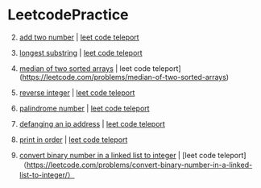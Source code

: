 # LeetcodePractice

2. [add two number](https://github.com/ramenwang/LeetcodePractice/blob/master/addTwoNumbers.py)  | [leet code teleport](https://leetcode.com/problems/add-two-numbers/)

3. [longest substring](https://github.com/ramenwang/LeetcodePractice/blob/master/longest-substring-without-repeating-characters.py) | [leet code teleport](https://leetcode.com/problems/longest-substring-without-repeating-characters/)

4. [median of two sorted arrays](https://github.com/ramenwang/LeetcodePractice/blob/master/median-of-two-sorted-arrays.py) | leet code teleport](https://leetcode.com/problems/median-of-two-sorted-arrays)

7. [reverse integer](https://github.com/ramenwang/LeetcodePractice/blob/master/reverse-integer.py) | [leet code teleport](https://leetcode.com/problems/reverse-integer/)

9. [palindrome number](https://github.com/ramenwang/LeetcodePractice/blob/master/palindrome-number.py) | [leet code teleport](https://leetcode.com/problems/palindrome-number/)

1108. [defanging an ip address](https://github.com/ramenwang/LeetcodePractice/blob/master/defanging-an-ip-address.py) | [leet code teleport](https://leetcode.com/problems/defanging-an-ip-address/)

1114. [print in order](https://github.com/ramenwang/LeetcodePractice/blob/master/print-in-order.py) | [leet code teleport](https://leetcode.com/problems/print-in-order/)

1290. [convert binary number in a linked list to integer](https://github.com/ramenwang/LeetcodePractice/blob/master/convert-binary-number-in-a-linked-list-to-integer.py) | [leet code teleport]（https://leetcode.com/problems/convert-binary-number-in-a-linked-list-to-integer/）

